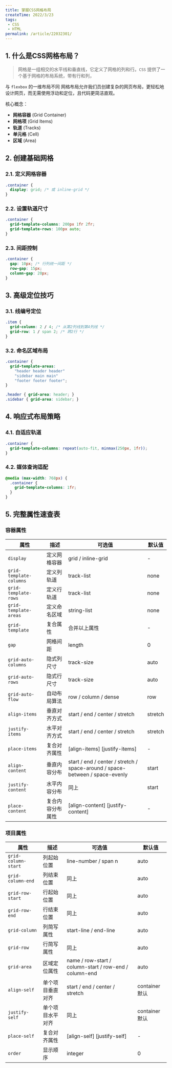 ```yaml
---
title: 掌握CSS网格布局
createTime: 2022/3/23
tags:
 - CSS
 - HTML
permalink: /article/22032301/
---
```


## 1. 什么是CSS网格布局？

> 网格是一组相交的水平线和垂直线，它定义了网格的列和行。`CSS` 提供了一个基于网格的布局系统，带有行和列，

与 `flexbox` 的一维布局不同 网格布局允许我们员创建复杂的网页布局，更轻松地设计网页，而无需使用浮动和定位，且代码更简洁直观。

<!-- more -->

核心概念：
- **网格容器** (Grid Container)
- **网格项** (Grid Items)
- **轨道** (Tracks)
- **单元格** (Cell)
- **区域** (Area)

## 2. 创建基础网格
### 2.1. 定义网格容器
```css
.container {
  display: grid; /* 或 inline-grid */
}
```

### 2.2. 设置轨道尺寸
```css
.container {
  grid-template-columns: 200px 1fr 2fr;
  grid-template-rows: 100px auto;
}
```

### 2.3. 间距控制
```css
.container {
  gap: 10px; /* 行列统一间距 */
  row-gap: 15px;
  column-gap: 20px;
}
```

## 3. 高级定位技巧
### 3.1. 线编号定位
```css
.item {
  grid-column: 2 / 4; /* 从第2列线到第4列线 */
  grid-row: 1 / span 2; /* 跨2行 */
}
```

### 3.2. 命名区域布局
```css
.container {
  grid-template-areas:
    "header header header"
    "sidebar main main"
    "footer footer footer";
}

.header { grid-area: header; }
.sidebar { grid-area: sidebar; }
```

## 4. 响应式布局策略
### 4.1. 自适应轨道
```css
.container {
  grid-template-columns: repeat(auto-fit, minmax(250px, 1fr));
}
```

### 4.2. 媒体查询适配
```css
@media (max-width: 768px) {
  .container {
    grid-template-columns: 1fr;
  }
}
```

## 5. 完整属性速查表

### 容器属性

| 属性 | 描述 | 可选值 | 默认值 |
|------|------|--------|--------|
| `display` | 定义网格容器 | grid / inline-grid | - |
| `grid-template-columns` | 定义列轨道 | track-list | none |
| `grid-template-rows` | 定义行轨道 | track-list | none |
| `grid-template-areas` | 定义命名区域 | string-list | none |
| `grid-template` | 复合属性 | 合并以上属性 | - |
| `gap` | 网格间距 | length | 0 |
| `grid-auto-columns` | 隐式列尺寸 | track-size | auto |
| `grid-auto-rows` | 隐式行尺寸 | track-size | auto |
| `grid-auto-flow` | 自动布局算法 | row / column / dense | row |
| `align-items` | 垂直对齐方式 | start / end / center / stretch | stretch |
| `justify-items` | 水平对齐方式 | start / end / center / stretch | stretch |
| `place-items` | 复合对齐属性 | [align-items] [justify-items] | - |
| `align-content` | 垂直内容分布 | start / end / center / stretch / space-around / space-between / space-evenly | start |
| `justify-content` | 水平内容分布 | 同上 | start |
| `place-content` | 复合内容分布属性 | [align-content] [justify-content] | - |

### 项目属性

| 属性 | 描述 | 可选值 | 默认值 |
|------|------|--------|--------|
| `grid-column-start` | 列起始位置 | line-number / span n | auto |
| `grid-column-end` | 列结束位置 | 同上 | auto |
| `grid-row-start` | 行起始位置 | 同上 | auto |
| `grid-row-end` | 行结束位置 | 同上 | auto |
| `grid-column` | 列简写属性 | start-line / end-line | auto |
| `grid-row` | 行简写属性 | 同上 | auto |
| `grid-area` | 区域定位属性 | name / row-start / column-start / row-end / column-end | auto |
| `align-self` | 单个项目垂直对齐 | start / end / center / stretch | container默认 |
| `justify-self` | 单个项目水平对齐 | 同上 | container默认 |
| `place-self` | 复合对齐属性 | [align-self] [justify-self] | - |
| `order` | 显示顺序 | integer | 0 |
